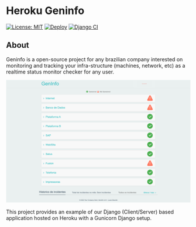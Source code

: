 # Heroku Geninfo

[![License: MIT](https://img.shields.io/github/license/genomika/geninfo)](LICENSE.txt)
[![Deploy](https://www.herokucdn.com/deploy/button.svg)](https://heroku.com/deploy?template=https://github.com/genomika/geninfo/)
[![Django CI](https://github.com/genomika/geninfo/actions/workflows/django.yml/badge.svg?branch=main)](https://github.com/genomika/geninfo/actions/workflows/django.yml)


## About
Geninfo is a open-source project for any brazilian company interested on monitoring and tracking your infra-structure (machines, network, etc) as a realtime status monitor checker for any user.

[![Screenshot](.github/docs/screenshot.png)](https://github.com/genomika/geninfo/blob/main/.github/docs/screenshot.jpg?raw=true)


This project provides an example of our Django (Client/Server) based application hosted on Heroku with a Gunicorn Django setup.
